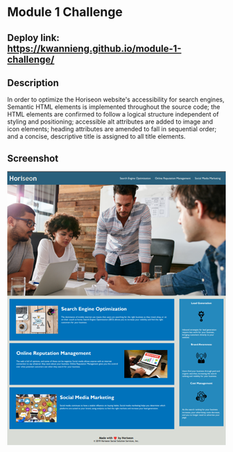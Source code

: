 # Module 1 Challenge

## Deploy link: https://kwannieng.github.io/module-1-challenge/


## Description 

In order to optimize the Horiseon website's accessibility for search engines, Semantic HTML elements is implemented throughout the source code; the HTML elements are confirmed to follow a logical structure independent of styling and positioning; accessible alt attributes are added to image and icon elements; heading attributes are amended to fall in sequential order; and a concise, descriptive title is assigned to all title elements.


## Screenshot

<img src="screenshot.png" />

